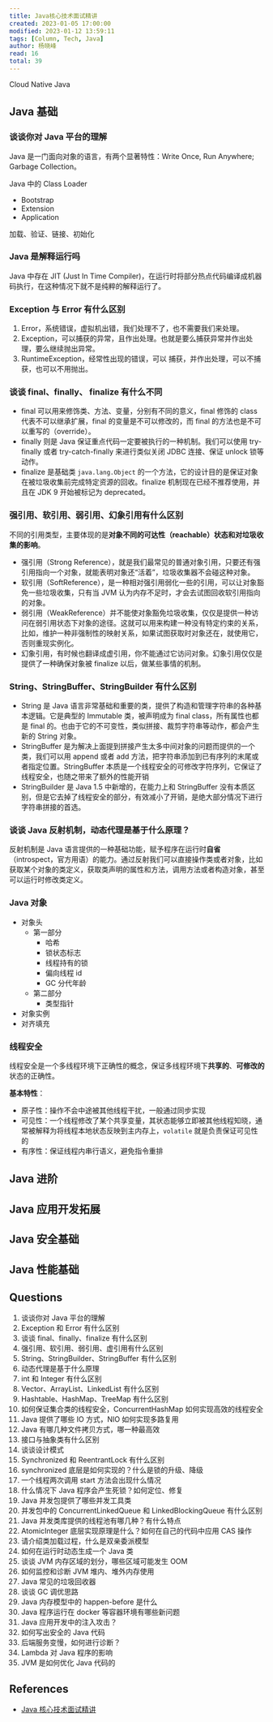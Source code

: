 ```yaml
---
title: Java核心技术面试精讲
created: 2023-01-05 17:00:00
modified: 2023-01-12 13:59:11
tags: [Column, Tech, Java]
author: 杨晓峰
read: 16
total: 39
---
```


Cloud Native Java

## Java 基础

### 谈谈你对 Java 平台的理解

Java 是一门面向对象的语言，有两个显著特性：Write Once, Run Anywhere; Garbage Collection。

Java 中的 Class Loader

- Bootstrap
- Extension
- Application

加载、验证、链接、初始化

### Java 是解释运行吗

Java 中存在 JIT (Just In Time Compiler)，在运行时将部分热点代码编译成机器码执行，在这种情况下就不是纯粹的解释运行了。

### Exception 与 Error 有什么区别

1. Error，系统错误，虚拟机出错，我们处理不了，也不需要我们来处理。
2. Exception，可以捕获的异常，且作出处理。也就是要么捕获异常并作出处理，要么继续抛出异常。
3. RuntimeException，经常性出现的错误，可以 捕获，并作出处理，可以不捕获，也可以不用抛出。

### 谈谈 final、finally、 finalize 有什么不同

- final 可以用来修饰类、方法、变量，分别有不同的意义，final 修饰的 class 代表不可以继承扩展，final 的变量是不可以修改的，而 final 的方法也是不可以重写的（override）。
- finally 则是 Java 保证重点代码一定要被执行的一种机制。我们可以使用 try-finally 或者 try-catch-finally 来进行类似关闭 JDBC 连接、保证 unlock 锁等动作。
- finalize 是基础类 `java.lang.Object` 的一个方法，它的设计目的是保证对象在被垃圾收集前完成特定资源的回收。finalize 机制现在已经不推荐使用，并且在 JDK 9 开始被标记为 deprecated。

### 强引用、软引用、弱引用、幻象引用有什么区别

不同的引用类型，主要体现的是**对象不同的可达性（reachable）状态和对垃圾收集的影响**。

- 强引用（Strong Reference），就是我们最常见的普通对象引用，只要还有强引用指向一个对象，就能表明对象还“活着”，垃圾收集器不会碰这种对象。
- 软引用（SoftReference），是一种相对强引用弱化一些的引用，可以让对象豁免一些垃圾收集，只有当 JVM 认为内存不足时，才会去试图回收软引用指向的对象。
- 弱引用（WeakReference）并不能使对象豁免垃圾收集，仅仅是提供一种访问在弱引用状态下对象的途径。这就可以用来构建一种没有特定约束的关系，比如，维护一种非强制性的映射关系，如果试图获取时对象还在，就使用它，否则重现实例化。
- 幻象引用，有时候也翻译成虚引用，你不能通过它访问对象。幻象引用仅仅是提供了一种确保对象被 finalize 以后，做某些事情的机制。

### String、StringBuffer、StringBuilder 有什么区别

- String 是 Java 语言非常基础和重要的类，提供了构造和管理字符串的各种基本逻辑。它是典型的 Immutable 类，被声明成为 final class，所有属性也都是 final 的。也由于它的不可变性，类似拼接、裁剪字符串等动作，都会产生新的 String 对象。
- StringBuffer 是为解决上面提到拼接产生太多中间对象的问题而提供的一个类，我们可以用 append 或者 add 方法，把字符串添加到已有序列的末尾或者指定位置。StringBuffer 本质是一个线程安全的可修改字符序列，它保证了线程安全，也随之带来了额外的性能开销
- StringBuilder 是 Java 1.5 中新增的，在能力上和 StringBuffer 没有本质区别，但是它去掉了线程安全的部分，有效减小了开销，是绝大部分情况下进行字符串拼接的首选。

### 谈谈 Java 反射机制，动态代理是基于什么原理？

反射机制是 Java 语言提供的一种基础功能，赋予程序在运行时**自省**（introspect，官方用语）的能力。通过反射我们可以直接操作类或者对象，比如获取某个对象的类定义，获取类声明的属性和方法，调用方法或者构造对象，甚至可以运行时修改类定义。

### Java 对象

- 对象头
  - 第一部分
    - 哈希
    - 锁状态标志
    - 线程持有的锁
    - 偏向线程 id
    - GC 分代年龄
  - 第二部分
    - 类型指针
- 对象实例
- 对齐填充

### 线程安全

线程安全是一个多线程环境下正确性的概念，保证多线程环境下**共享的**、**可修改的**状态的正确性。

**基本特性**：

- 原子性：操作不会中途被其他线程干扰，一般通过同步实现
- 可见性：一个线程修改了某个共享变量，其状态能够立即被其他线程知晓，通常被解释为将线程本地状态反映到主内存上，`volatile` 就是负责保证可见性的
- 有序性：保证线程内串行语义，避免指令重排

## Java 进阶

## Java 应用开发拓展

## Java 安全基础

## Java 性能基础

## Questions

1. 谈谈你对 Java 平台的理解
2. Exception 和 Error 有什么区别
3. 谈谈 final、finally、finalize 有什么区别
4. 强引用、软引用、弱引用、虚引用有什么区别
5. String、StringBuilder、StringBuffer 有什么区别
6. 动态代理是基于什么原理
7. int 和 Integer 有什么区别
8. Vector、ArrayList、LinkedList 有什么区别
9. Hashtable、HashMap、TreeMap 有什么区别
10. 如何保证集合类的线程安全，ConcurrentHashMap 如何实现高效的线程安全
11. Java 提供了哪些 IO 方式，NIO 如何实现多路复用
12. Java 有哪几种文件拷贝方式，哪一种最高效
13. 接口与抽象类有什么区别
14. 谈谈设计模式
15. Synchronized 和 ReentrantLock 有什么区别
16. synchronized 底层是如何实现的？什么是锁的升级、降级
17. 一个线程两次调用 start 方法会出现什么情况
18. 什么情况下 Java 程序会产生死锁？如何定位、修复
19. Java 并发包提供了哪些并发工具类
20. 并发包中的 ConcurrentLinkedQueue 和 LinkedBlockingQueue 有什么区别
21. Java 并发类库提供的线程池有哪几种？有什么特点
22. AtomicInteger 底层实现原理是什么？如何在自己的代码中应用 CAS 操作
23. 请介绍类加载过程，什么是双亲委派模型
24. 如何在运行时动态生成一个 Java 类
25. 谈谈 JVM 内存区域的划分，哪些区域可能发生 OOM
26. 如何监控和诊断 JVM 堆内、堆外内存使用
27. Java 常见的垃圾回收器
28. 谈谈 GC 调优思路
29. Java 内存模型中的 happen-before 是什么
30. Java 程序运行在 docker 等容器环境有哪些新问题
31. Java 应用开发中的注入攻击？
32. 如何写出安全的 Java 代码
33. 后端服务变慢，如何进行诊断？
34. Lambda 对 Java 程序的影响
35. JVM 是如何优化 Java 代码的

## References

- [Java 核心技术面试精讲](https://time.geekbang.org/column/intro/100006701)
